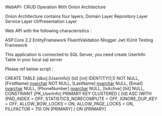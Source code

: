 WebAPI- CRUD Operation With Onion Architecture

Onion Architecture contains four layers,
Domain Layer
Repository Layer
Service Layer
UI/Presentation Layer

Web API with the following characteristics :

ASP.Core 2.2
EntityFramework
FluentValidation
Nlogger
Jwt
XUnit Testing Framework


This application is connected to SQL Server, you need create UserInfo Table in your local sql server

Please ref below script :


CREATE TABLE [dbo].[UserInfo](
	[Id] [int] IDENTITY(1,1) NOT NULL,
	[FirstName] [nvarchar](50) NOT NULL,
	[LastName] [nvarchar](100) NULL,
	[Email] [nvarchar](50) NULL,
	[PhoneNumber] [nvarchar](20) NULL,
	[IsActive] [bit] NULL,
 CONSTRAINT [PK_UserInfo] PRIMARY KEY CLUSTERED 
(
	[Id] ASC
)WITH (PAD_INDEX = OFF, STATISTICS_NORECOMPUTE = OFF, IGNORE_DUP_KEY = OFF, ALLOW_ROW_LOCKS = ON, ALLOW_PAGE_LOCKS = ON, FILLFACTOR = 70) ON [PRIMARY]
) ON [PRIMARY]  

